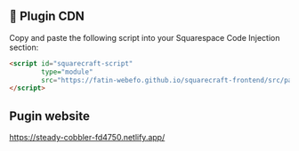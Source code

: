 ## 📌 Plugin CDN  

Copy and paste the following script into your Squarespace Code Injection section:  

```html
<script id="squarecraft-script"
        type="module"
        src="https://fatin-webefo.github.io/squarecraft-frontend/src/pages/PluginTest/ParentWidget/ParentWidget.js" defer>
</script>

```


<b><h2>Pugin website</h2></b>   https://steady-cobbler-fd4750.netlify.app/